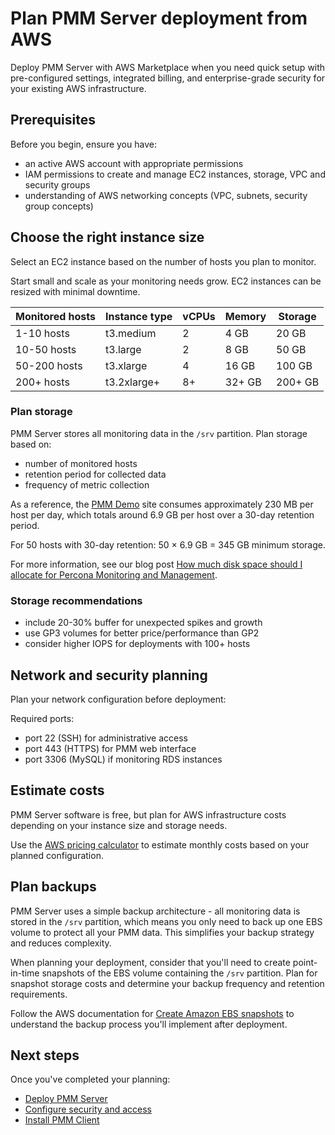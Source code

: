 # Plan PMM Server deployment from AWS

Deploy PMM Server with AWS Marketplace when you need quick setup with pre-configured settings, integrated billing, and enterprise-grade security for your existing AWS infrastructure.

## Prerequisites

Before you begin, ensure you have:

- an active AWS account with appropriate permissions
- IAM permissions to create and manage EC2 instances, storage, VPC and security groups
- understanding of AWS networking concepts (VPC, subnets, security group concepts)

## Choose the right instance size

Select an EC2 instance based on the number of hosts you plan to monitor. 

Start small and scale as your monitoring needs grow. EC2 instances can be resized with minimal downtime.

| Monitored hosts | Instance type | vCPUs | Memory | Storage |
|----------------|---------------|-------|--------|---------|
| 1-10 hosts     | t3.medium     | 2     | 4 GB   | 20 GB   |
| 10-50 hosts    | t3.large      | 2     | 8 GB   | 50 GB   |
| 50-200 hosts   | t3.xlarge     | 4     | 16 GB  | 100 GB  |
| 200+ hosts     | t3.2xlarge+   | 8+    | 32+ GB | 200+ GB |

### Plan storage 

PMM Server stores all monitoring data in the `/srv` partition. Plan storage based on:

- number of monitored hosts
- retention period for collected data
- frequency of metric collection

As a reference, the [PMM Demo](https://pmmdemo.percona.com/) site consumes approximately 230 MB per host per day, which totals around 6.9 GB per host over a 30-day retention period.

For 50 hosts with 30-day retention: 50 × 6.9 GB = 345 GB minimum storage. 

For more information, see our blog post [How much disk space should I allocate for Percona Monitoring and Management](https://www.percona.com/blog/2017/05/04/how-much-disk-space-should-i-allocate-for-percona-monitoring-and-management/).

### Storage recommendations

- include 20-30% buffer for unexpected spikes and growth
- use GP3 volumes for better price/performance than GP2
- consider higher IOPS for deployments with 100+ hosts

## Network and security planning

Plan your network configuration before deployment:

Required ports:
- port 22 (SSH) for administrative access
- port 443 (HTTPS) for PMM web interface
- port 3306 (MySQL) if monitoring RDS instances

## Estimate costs

PMM Server software is free, but plan for AWS infrastructure costs depending on your instance size and storage needs.

Use the [AWS pricing calculator](https://calculator.aws/#/) to estimate monthly costs based on your planned configuration.

## Plan backups

PMM Server uses a simple backup architecture - all monitoring data is stored in the `/srv` partition, which means you only need to back up one EBS volume to protect all your PMM data. This simplifies your backup strategy and reduces complexity.

When planning your deployment, consider that you'll need to create point-in-time snapshots of the EBS volume containing the `/srv` partition. Plan for snapshot storage costs and determine your backup frequency and retention requirements.

Follow the AWS documentation for [Create Amazon EBS snapshots](https://docs.aws.amazon.com/AWSEC2/latest/UserGuide/ebs-creating-snapshot.html) to understand the backup process you'll implement after deployment.

## Next steps

Once you've completed your planning:

- [Deploy PMM Server](../aws/deploy_aws.md) 
- [Configure security and access](../aws/configure_aws.md) 
- [Install PMM Client](../../../install-pmm-client/index.md)